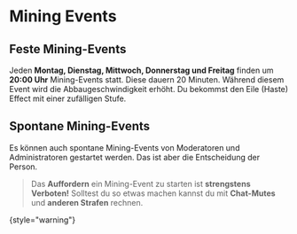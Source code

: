 # Mining Events

## Feste Mining-Events
Jeden **Montag, Dienstag, Mittwoch, Donnerstag und Freitag** finden um **20:00 Uhr** Mining-Events statt.
Diese dauern 20 Minuten. Während diesem Event wird die Abbaugeschwindigkeit erhöht.
Du bekommst den Eile (Haste) Effect mit einer zufälligen Stufe.

## Spontane Mining-Events
Es können auch spontane Mining-Events von Moderatoren und Administratoren gestartet werden.
Das ist aber die Entscheidung der Person.
>Das **Auffordern** ein Mining-Event zu starten ist **strengstens Verboten!**
>Solltest du so etwas machen kannst du mit **Chat-Mutes** und **anderen Strafen** rechnen.

{style="warning"}
